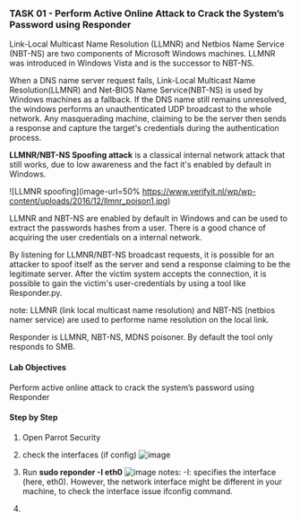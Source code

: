 ### TASK 01 - Perform Active Online Attack to Crack the System’s Password using Responder

Link-Local Multicast Name Resolution (LLMNR) and Netbios Name Service (NBT-NS) are two components of Microsoft Windows machines.  LLMNR was introduced in Windows Vista and is the successor to NBT-NS.

When a DNS name server request fails, Link-Local Multicast Name Resolution(LLMNR) and Net-BIOS Name Service(NBT-NS) is used by Windows machines as a fallback. If the DNS name still remains unresolved, the windows performs an unauthenticated UDP broadcast to the whole network. Any masquerading machine, claiming to be the server then sends a response and capture the target's credentials during the authentication process.

**LLMNR/NBT-NS Spoofing attack** is a classical internal network attack that still works, due to low awareness and the fact it's enabled by default in Windows.

![LLMNR spoofing](image-url=50% https://www.verifyit.nl/wp/wp-content/uploads/2016/12/llmnr_poison1.jpg)

LLMNR and NBT-NS are enabled by default in Windows and can be used to extract the passwords hashes from a user. There is a good chance of acquiring the user credentials on a internal network.

By listening for LLMNR/NBT-NS broadcast requests, it is possible for an attacker to spoof itself as the server and send a response claiming to be the legitimate server. After the victim system accepts the connection, it is possible to gain the victim's user-credentials by using a tool like Responder.py.

note: 
LLMNR (link local multicast name resolution) and NBT-NS (netbios namer service) are used to performe name resolution on the local link.

Responder is LLMNR, NBT-NS, MDNS poisoner. By default the tool only responds to SMB.

#### Lab Objectives
Perform active online attack to crack the system’s password using Responder

#### Step by Step
1. Open Parrot Security
2. check the interfaces (if config)
   ![image](https://github.com/user-attachments/assets/9a25debd-1623-4ea5-b7a4-b8df621a32c4)
3. Run **sudo reponder -I eth0**
   ![image](https://github.com/user-attachments/assets/fe43d4de-01df-4d23-86c0-ce4d409a1690)
   notes:
   -I: specifies the interface (here, eth0). However, the network interface might be different in your machine, to check the interface issue ifconfig command.

5. 



